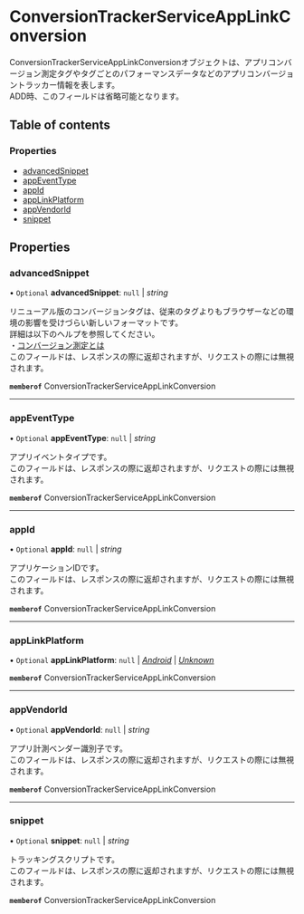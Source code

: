 # ConversionTrackerServiceAppLinkConversion


<div lang=\"ja\">ConversionTrackerServiceAppLinkConversionオブジェクトは、アプリコンバージョン測定タグやタグごとのパフォーマンスデータなどのアプリコンバージョントラッカー情報を表します。<br> ADD時、このフィールドは省略可能となります。</div> 

## Table of contents

### Properties

- [advancedSnippet](conversiontrackerserviceapplinkconversion.md#advancedsnippet)
- [appEventType](conversiontrackerserviceapplinkconversion.md#appeventtype)
- [appId](conversiontrackerserviceapplinkconversion.md#appid)
- [appLinkPlatform](conversiontrackerserviceapplinkconversion.md#applinkplatform)
- [appVendorId](conversiontrackerserviceapplinkconversion.md#appvendorid)
- [snippet](conversiontrackerserviceapplinkconversion.md#snippet)

## Properties

### advancedSnippet

• `Optional` **advancedSnippet**: ``null`` \| *string*

<div lang=\"ja\">   リニューアル版のコンバージョンタグは、従来のタグよりもブラウザーなどの環境の影響を受けづらい新しいフォーマットです。<br>   詳細は以下のヘルプを参照してください。<br>   ・<a href=\"https://ads-help.yahoo.co.jp/yahooads/ss/articledetail?lan=ja&aid=1159\">コンバージョン測定とは</a><br>   このフィールドは、レスポンスの際に返却されますが、リクエストの際には無視されます。 </div> 

**`memberof`** ConversionTrackerServiceAppLinkConversion

___

### appEventType

• `Optional` **appEventType**: ``null`` \| *string*

<div lang=\"ja\">アプリイベントタイプです。<br> このフィールドは、レスポンスの際に返却されますが、リクエストの際には無視されます。</div> 

**`memberof`** ConversionTrackerServiceAppLinkConversion

___

### appId

• `Optional` **appId**: ``null`` \| *string*

<div lang=\"ja\">アプリケーションIDです。<br> このフィールドは、レスポンスの際に返却されますが、リクエストの際には無視されます。</div> 

**`memberof`** ConversionTrackerServiceAppLinkConversion

___

### appLinkPlatform

• `Optional` **appLinkPlatform**: ``null`` \| [*Android*](./enums/conversiontrackerserviceapplinkplatform.md#android) \| [*Unknown*](./enums/conversiontrackerserviceapplinkplatform.md#unknown)

**`memberof`** ConversionTrackerServiceAppLinkConversion

___

### appVendorId

• `Optional` **appVendorId**: ``null`` \| *string*

<div lang=\"ja\">アプリ計測ベンダー識別子です。<br> このフィールドは、レスポンスの際に返却されますが、リクエストの際には無視されます。</div> 

**`memberof`** ConversionTrackerServiceAppLinkConversion

___

### snippet

• `Optional` **snippet**: ``null`` \| *string*

<div lang=\"ja\">トラッキングスクリプトです。<br> このフィールドは、レスポンスの際に返却されますが、リクエストの際には無視されます。</div> 

**`memberof`** ConversionTrackerServiceAppLinkConversion
